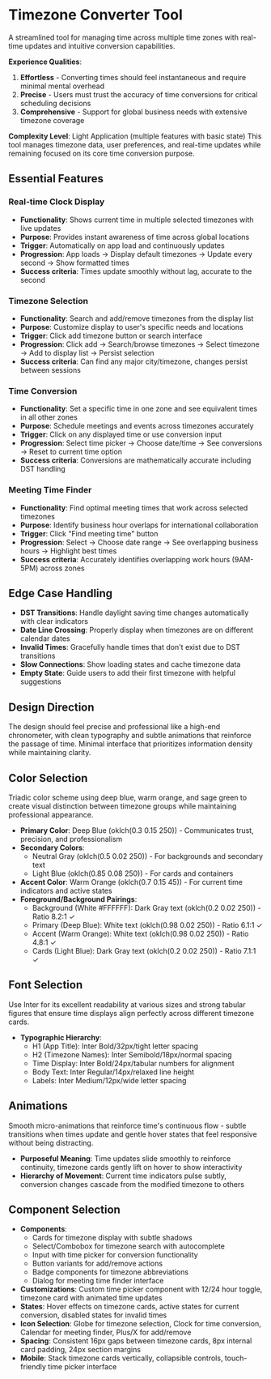 # Timezone Converter Tool

A streamlined tool for managing time across multiple time zones with real-time updates and intuitive conversion capabilities.

**Experience Qualities**:
1. **Effortless** - Converting times should feel instantaneous and require minimal mental overhead
2. **Precise** - Users must trust the accuracy of time conversions for critical scheduling decisions
3. **Comprehensive** - Support for global business needs with extensive timezone coverage

**Complexity Level**: Light Application (multiple features with basic state)
This tool manages timezone data, user preferences, and real-time updates while remaining focused on its core time conversion purpose.

## Essential Features

### Real-time Clock Display
- **Functionality**: Shows current time in multiple selected timezones with live updates
- **Purpose**: Provides instant awareness of time across global locations
- **Trigger**: Automatically on app load and continuously updates
- **Progression**: App loads → Display default timezones → Update every second → Show formatted times
- **Success criteria**: Times update smoothly without lag, accurate to the second

### Timezone Selection
- **Functionality**: Search and add/remove timezones from the display list
- **Purpose**: Customize display to user's specific needs and locations
- **Trigger**: Click add timezone button or search interface
- **Progression**: Click add → Search/browse timezones → Select timezone → Add to display list → Persist selection
- **Success criteria**: Can find any major city/timezone, changes persist between sessions

### Time Conversion
- **Functionality**: Set a specific time in one zone and see equivalent times in all other zones
- **Purpose**: Schedule meetings and events across timezones accurately
- **Trigger**: Click on any displayed time or use conversion input
- **Progression**: Select time picker → Choose date/time → See conversions → Reset to current time option
- **Success criteria**: Conversions are mathematically accurate including DST handling

### Meeting Time Finder
- **Functionality**: Find optimal meeting times that work across selected timezones
- **Purpose**: Identify business hour overlaps for international collaboration
- **Trigger**: Click "Find meeting time" button
- **Progression**: Select → Choose date range → See overlapping business hours → Highlight best times
- **Success criteria**: Accurately identifies overlapping work hours (9AM-5PM) across zones

## Edge Case Handling

- **DST Transitions**: Handle daylight saving time changes automatically with clear indicators
- **Date Line Crossing**: Properly display when timezones are on different calendar dates
- **Invalid Times**: Gracefully handle times that don't exist due to DST transitions
- **Slow Connections**: Show loading states and cache timezone data
- **Empty State**: Guide users to add their first timezone with helpful suggestions

## Design Direction

The design should feel precise and professional like a high-end chronometer, with clean typography and subtle animations that reinforce the passage of time. Minimal interface that prioritizes information density while maintaining clarity.

## Color Selection

Triadic color scheme using deep blue, warm orange, and sage green to create visual distinction between timezone groups while maintaining professional appearance.

- **Primary Color**: Deep Blue (oklch(0.3 0.15 250)) - Communicates trust, precision, and professionalism
- **Secondary Colors**: 
  - Neutral Gray (oklch(0.5 0.02 250)) - For backgrounds and secondary text
  - Light Blue (oklch(0.85 0.08 250)) - For cards and containers
- **Accent Color**: Warm Orange (oklch(0.7 0.15 45)) - For current time indicators and active states
- **Foreground/Background Pairings**:
  - Background (White #FFFFFF): Dark Gray text (oklch(0.2 0.02 250)) - Ratio 8.2:1 ✓
  - Primary (Deep Blue): White text (oklch(0.98 0.02 250)) - Ratio 6.1:1 ✓
  - Accent (Warm Orange): White text (oklch(0.98 0.02 250)) - Ratio 4.8:1 ✓
  - Cards (Light Blue): Dark Gray text (oklch(0.2 0.02 250)) - Ratio 7.1:1 ✓

## Font Selection

Use Inter for its excellent readability at various sizes and strong tabular figures that ensure time displays align perfectly across different timezone cards.

- **Typographic Hierarchy**:
  - H1 (App Title): Inter Bold/32px/tight letter spacing
  - H2 (Timezone Names): Inter Semibold/18px/normal spacing
  - Time Display: Inter Bold/24px/tabular numbers for alignment
  - Body Text: Inter Regular/14px/relaxed line height
  - Labels: Inter Medium/12px/wide letter spacing

## Animations

Smooth micro-animations that reinforce time's continuous flow - subtle transitions when times update and gentle hover states that feel responsive without being distracting.

- **Purposeful Meaning**: Time updates slide smoothly to reinforce continuity, timezone cards gently lift on hover to show interactivity
- **Hierarchy of Movement**: Current time indicators pulse subtly, conversion changes cascade from the modified timezone to others

## Component Selection

- **Components**: 
  - Cards for timezone display with subtle shadows
  - Select/Combobox for timezone search with autocomplete
  - Input with time picker for conversion functionality
  - Button variants for add/remove actions
  - Badge components for timezone abbreviations
  - Dialog for meeting time finder interface
- **Customizations**: Custom time picker component with 12/24 hour toggle, timezone card with animated time updates
- **States**: Hover effects on timezone cards, active states for current conversion, disabled states for invalid times
- **Icon Selection**: Globe for timezone selection, Clock for time conversion, Calendar for meeting finder, Plus/X for add/remove
- **Spacing**: Consistent 16px gaps between timezone cards, 8px internal card padding, 24px section margins
- **Mobile**: Stack timezone cards vertically, collapsible controls, touch-friendly time picker interface